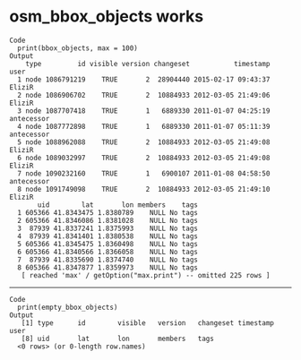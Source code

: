 # osm_bbox_objects works

    Code
      print(bbox_objects, max = 100)
    Output
        type         id visible version changeset           timestamp       user
      1 node 1086791219    TRUE       2  28904440 2015-02-17 09:43:37     EliziR
      2 node 1086906702    TRUE       2  10884933 2012-03-05 21:49:06     EliziR
      3 node 1087707418    TRUE       1   6889330 2011-01-07 04:25:19 antecessor
      4 node 1087772898    TRUE       1   6889330 2011-01-07 05:11:39 antecessor
      5 node 1088962088    TRUE       2  10884933 2012-03-05 21:49:08     EliziR
      6 node 1089032997    TRUE       2  10884933 2012-03-05 21:49:08     EliziR
      7 node 1090232160    TRUE       1   6900107 2011-01-08 04:58:50 antecessor
      8 node 1091749098    TRUE       2  10884933 2012-03-05 21:49:10     EliziR
           uid        lat       lon members    tags
      1 605366 41.8343475 1.8380789    NULL No tags
      2 605366 41.8346086 1.8381028    NULL No tags
      3  87939 41.8337241 1.8375993    NULL No tags
      4  87939 41.8341401 1.8380538    NULL No tags
      5 605366 41.8345475 1.8360498    NULL No tags
      6 605366 41.8340566 1.8366058    NULL No tags
      7  87939 41.8335690 1.8374740    NULL No tags
      8 605366 41.8347877 1.8359973    NULL No tags
       [ reached 'max' / getOption("max.print") -- omitted 225 rows ]

---

    Code
      print(empty_bbox_objects)
    Output
       [1] type      id        visible   version   changeset timestamp user     
       [8] uid       lat       lon       members   tags     
      <0 rows> (or 0-length row.names)


